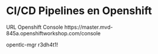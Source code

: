 CI/CD Pipelines en Openshift
============================

<p>URL Openshift Console https://master.mvd-845a.openshiftworkshop.com/console </p>
opentlc-mgr r3dh4t1!
